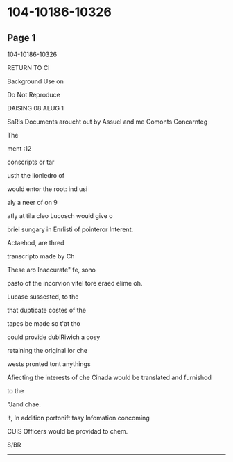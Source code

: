# 104-10186-10326

## Page 1

104-10186-10326

RETURN TO CI

Background Use on

Do Not Reproduce

DAISING 08 ALUG 1

SaRis Documents aroucht out by Assuel and me Comonts Concarnteg

The

ment :12

conscripts or tar

usth the lionledro of

would entor the root: ind usi

aly a neer of on 9

atly at tila cleo Lucosch would give o

briel sungary in Enrlisti of pointeror Interent.

Actaehod, are thred

transcripto made by Ch

These aro Inaccurate" fe, sono

pasto of the incorvion vitel tore eraed elime oh.

Lucase sussested, to the

that dupticate costes of the

tapes be made so t'at tho

could provide dubiRiwich a cosy

retaining the original lor che

wests pronted tont anythings

Afiecting the interests of che Cinada would be translated and furnishod

to the

"Jand chae.

it, In addition portonift tasy Infomation concoming

CUIS Officers would be providad to chem.

8/BR

---

